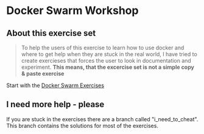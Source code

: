 # Docker Swarm Workshop

## About this exercise set

> To help the users of this exercise to learn how to use docker and where to get help when they are stuck in the real world, I have tried to create exercieses that forces the user to look in documentation and experiment.
> **This means, that the excercise set is not a simple copy & paste exercise**

Start with the [Docker Swarm Exercises](other_file.md)

## I need more help - please

If you are stuck in the exercises there are a branch called "i\_need\_to\_cheat". This branch contains the solutions for most of the exercises.
